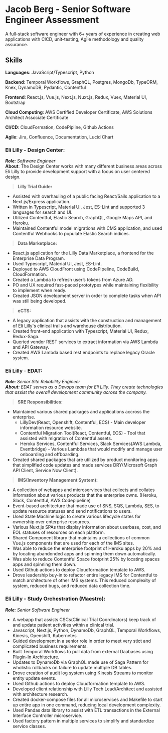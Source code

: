 # Jacob Berg - Senior Software Engineer Assessment 
A full-stack software engineer with 6+ years of experience in creating web applications with CICD, unit-testing, Agile methodology and quality assurance.
## **Skills**

**Languages**: JavaScript/Typescript, Python

**Backend**: Temporal Workflows, GraphQL, Postgres, MongoDb, TypeORM, Knex, DynamoDB, Pydantic, Contentful

**Frontend**: React.js, Vue.js, Next.js, Nuxt.js, Redux, Vuex, Material UI, Bootstrap

**Cloud Computing**: AWS Certified Developer Certificate, AWS Solutions Architect Associate Certificate

**CI/CD**: CloudFormation, CodePipline, Github Actions

**Agile**: Jira, Confluence, Documentation, Lucid Chart

### **Eli Lilly - Design Center:** 

***Role**: Software Engineer*  
**About**: The Design Center works with many different business areas across Eli Lilly to provide development support with a focus on user centered design.

> **Lilly Trial Guide:** 

- Assisted with overhauling of a public facing React/Sails application to a Next.js/Express application.
- Written in Typescript, Material UI, Jest, ES-Lint and supported 3 languages for search and UI.
- Utilized Contentful, Elastic Search, GraphQL, Google Maps API, and Heroku.
- Maintained Contentful model migrations with CMS application, and used Contentful Webhooks to populate Elastic Search indices.

> **Data Marketplace:** 

- React.js application for the Lilly Data Marketplace, a frontend for the Enterprise Data Program.
- Used Typescript, Material UI, Jest, ES-Lint.
- Deployed to AWS CloudFront using CodePipeline, CodeBuild, CloudFormation.
- Created a Lambda to refresh user’s tokens from Azure AD.
- PO and UX required fast-paced prototypes while maintaining flexibility to implement when ready.
- Created JSON development server in order to complete tasks when API was still being developed.

> **eCTS:** 

- A legacy application that assists with the construction and management of Eli Lilly's clinical trails and warehouse distribution. 
- Created front-end application with Typescript, Material UI, Redux, Redux-Saga.
- Queried vendor REST services to extract information via AWS Lambda and API Gateway.
- Created AWS Lambda based rest endpoints to replace legacy Oracle system.

### **Eli Lilly - EDAT:** 

***Role**: Senior Site Reliability Engineer*  
***About**: EDAT serves as a Devops team for Eli Lilly. They create technologies that assist the overall development community across the company.*

> **SRE Responsibilities:**

- Maintained various shared packages and applications accross the enterprise.
  - LillyDev(React, Openshift, Contentful, ECS) - Main developer information resource website.
  - Contentful Migration Tool(React, Contentful, ECS) - Tool that assisted with migration of Contentful assets.
  - Heroku Services, Contentful Services, Slack Services(AWS Lambda, Eventbridge) - Various Lambdas that would modify and manage user onboarding and offboarding.
- Created shared packages that are utilized by product monitoring apps that simplified code updates and made services DRY(Microsoft Graph API Client, Service Now Client).

> **IMS(Inventory Management System):**

- A collection of webapps and microservices that collects and collates information about various products that the enterprise owns. (Heroku, Slack, Contentful, AWS Codepipeline)
- Event-based architecture that made use of SNS, SQS, Lambda, SES, to update resource statuses and send notifications to users.
- Used State Machine logic to create various lifecycle states for ownership over enterprise resources. 
- Various Nuxt.js SPAs that display information about userbase, cost, and EOL statuses of resources on each platform.
- Shared Component library that maintains a collections of common Vue.js components that are used for each of the IMS sites.
- Was able to reduce the enterprise footprint of Heroku apps by 20% and by locating abandonded apps and spinning them down automatically.
- Was able to reduce Contentful Space footprint 25% by locating spaces apps and spinning them down.
- Used Github actions to deploy Cloudformation template to AWS.
- Drove leadership buy-in to refactor entire legacy IMS for Contentful to match architecture of other IMS systems. This reduced complexity of system, reduced bugs, and reduced data collection time.

### **Eli Lilly - Study Orchestration (Maestro):** 

***Role**: Senior Software Engineer*  

- A webapp that assists CSCs(Clinical Trial Coordinators) keep track of and update patient activities within a clinical trial.
- Javascript, Next.js, Python, DynamoDb, GraphQL, Temporal Workflows, Kinesis, Openshift, Kubernetes
- Guided development in a senior role in order to meet very stict and complicated business requirements.
- Built Temporal Workflows to pull data from external Daabases using Plugin-In Architecture.
- Updates to DynamoDb via GraphQL made use of Saga Pattern for wholistic rollbacks on failure to update multiple DB tables.
- Drove creation of audit log system using Kinesis Streams to monitor entity update events.
- Used Github actions to deploy Cloudformation template to AWS.
- Developed client relationship with Lilly Tech Lead/Architect and assisted with architecture research.
- Created docker-compose files for all microservices and Makefile to start up entire app in one command, reducing local development complexity.
- Used Pandas data library to assist with ETL transactions in the External Interface Controller microservice.
- Used factory pattern in multiple services to simplify and standardize service classes.


